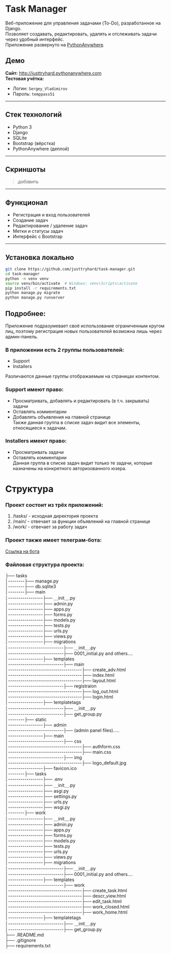 #  Task Manager

Веб-приложение для управления задачами (To-Do), разработанное на Django.  
Позволяет создавать, редактировать, удалять и отслеживать задачи через удобный интерфейс.  
Приложение развернуто на [PythonAnywhere](http://justtryhard.pythonanywhere.com).

##  Демо
**Сайт:** http://justtryhard.pythonanywhere.com  
**Тестовая учётка:**  
- Логин: `Sergey_Vladimirov`  
- Пароль: `temppass51`

---

##  Стек технологий

- Python 3
- Django
- SQLite
- Bootstrap (вёрстка)
- PythonAnywhere (деплой)

---

##  Скриншоты

> *добавить*

---

##  Функционал

- Регистрация и вход пользователей
- Создание задач
- Редактирование / удаление задач
- Метки и статусы задач
- Интерфейс с Bootstrap

---

##  Установка локально

```bash
git clone https://github.com/justtryhard/task-manager.git
cd task-manager
python -m venv venv
source venv/bin/activate  # Windows: venv\Scripts\activate
pip install -r requirements.txt
python manage.py migrate
python manage.py runserver

```






## Подробнее: 
Приложение подразумевает своё использование ограниченным кругом лиц, поэтому регистрация новых пользователей
возможна лишь через админ-панель. 
### В приложении есть 2 группы пользователей:
- Support
- Installers  

Различаются данные группы отображаемым на страницах контентом.
### Support имеют право:
- Просматривать, добавлять и редактировать (в т.ч. закрывать) задачи
- Оставлять комментарии
- Добавлять объявления на главной странице  
Также данная группа в списке задач видит все элементы, относящиеся к задачам.

### Installers имеют право:
- Просматривать задачи
- Оставлять комментарии  
Данная группа в списке задач видит только те задачи, которые назначены на конкретного авторизованного юзера.


# Структура  

### Проект состоит из трёх приложений:  
1) /tasks/ - исходная директория проекта
2) /main/ - отвечает за функции объявлений на главной странице  
3) /work/ - отвечает за работу задач  

### Проект также имеет телеграм-бота:
[Ссылка на бота](https://github.com/justtryhard/tg_bot-for-task_manager_L1)

### Файловая структура проекта:

├── tasks  
│--------├── manage.py  
│--------├── db.sqlite3     
│--------├── main  
│-----------------├── ＿init＿.py  
│-----------------├── admin.py  
│-----------------├── apps.py  
│-----------------├── forms.py  
│-----------------├── models.py  
│-----------------├── tests.py  
│-----------------├── urls.py  
│-----------------├── views.py  
│-----------------├── migrations  
│---------------------------├── ＿init＿.py  
│---------------------------├── 0001_initial.py and others....   
│-----------------├── templates  
│---------------------------├── main  
│------------------------------------├── create_adv.html  
│------------------------------------├── index.html  
│------------------------------------├── layout.html  
│---------------------------├── registraion  
│------------------------------------├── log_out.html  
│------------------------------------├── login.html  
│-----------------├── templatetags  
│---------------------------├── ＿init＿.py  
│---------------------------├── get_group.py   
│--------├── static  
│-----------------├── admin    
│---------------------------├── (admin panel files).....      
│-----------------├── main    
│---------------------------├── css  
│------------------------------------├── authform.css  
│------------------------------------├── main.css  
│---------------------------├── img  
│------------------------------------├── logo_default.jpg  
│-----------------├── favicon.ico   
│--------├── tasks  
│-----------------├── .env    
│-----------------├── ＿init＿.py  
│-----------------├── asgi.py  
│-----------------├── settings.py  
│-----------------├── urls.py  
│-----------------├── wsgi.py  
│--------├── work  
│-----------------├── ＿init＿.py  
│-----------------├── admin.py  
│-----------------├── apps.py  
│-----------------├── forms.py  
│-----------------├── models.py  
│-----------------├── tests.py  
│-----------------├── urls.py  
│-----------------├── views.py  
│-----------------├── migrations  
│---------------------------├── ＿init＿.py  
│---------------------------├── 0001_initial.py and others....    
│-----------------├── templates  
│---------------------------├── work  
│------------------------------------├── create_task.html  
│------------------------------------├── descr_view.html  
│------------------------------------├── edit_task.html  
│------------------------------------├── work_closed.html  
│------------------------------------├── work_home.html  
│-----------------├── templatetags  
│---------------------------├── ＿init＿.py  
│---------------------------├── get_group.py  
├── .README.md  
├── .gitignore  
├── requirements.txt   


